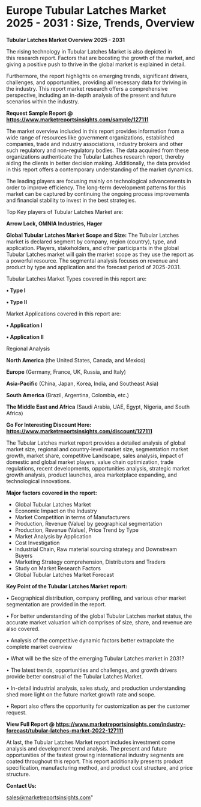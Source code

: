  # Europe Tubular Latches Market 2025 - 2031 : Size, Trends, Overview

<Strong> Tubular Latches Market Overview 2025 - 2031</strong>

The rising technology in Tubular Latches Market is also depicted in this research report. Factors that are boosting the growth of the market, and giving a positive push to thrive in the global market is explained in detail.

Furthermore, the report highlights on emerging trends, significant drivers, challenges, and opportunities, providing all necessary data for thriving in the industry. This report market research offers a comprehensive perspective, including an in-depth analysis of the present and future scenarios within the industry.

<strong>Request Sample Report @ <a href=https://www.marketreportsinsights.com/sample/127111>https://www.marketreportsinsights.com/sample/127111</a></strong>

The market overview included in this report provides information from a wide range of resources like government organizations, established companies, trade and industry associations, industry brokers and other such regulatory and non-regulatory bodies. The data acquired from these organizations authenticate the Tubular Latches research report, thereby aiding the clients in better decision making. Additionally, the data provided in this report offers a contemporary understanding of the market dynamics.

The leading players are focusing mainly on technological advancements in order to improve efficiency. The long-term development patterns for this market can be captured by continuing the ongoing process improvements and financial stability to invest in the best strategies.

Top Key players of Tubular Latches Market are:

<strong>Arrow Lock, OMNIA Industries, Hager</strong>

<strong><b>Global Tubular Latches Market Scope and Size:</b></strong>
The Tubular Latches market is declared segment by company, region (country), type, and application. Players, stakeholders, and other participants in the global Tubular Latches market will gain the market scope as they use the report as a powerful resource. The segmental analysis focuses on revenue and product by type and application and the forecast period of 2025-2031.

Tubular Latches Market Types covered in this report are:

<strong>• Type I

• Type II</strong>

Market Applications covered in this report are:

<strong>• Application I

• Application II</strong> 

Regional Analysis

<strong>North America</strong> (the United States, Canada, and Mexico)

<strong>Europe</strong> (Germany, France, UK, Russia, and Italy)

<strong>Asia-Pacific</strong> (China, Japan, Korea, India, and Southeast Asia)

<strong>South America</strong> (Brazil, Argentina, Colombia, etc.)

<strong>The Middle East and Africa</strong> (Saudi Arabia, UAE, Egypt, Nigeria, and South Africa)

<strong>Go For Interesting Discount Here: <a href=https://www.marketreportsinsights.com/discount/127111>https://www.marketreportsinsights.com/discount/127111</a></strong>

The Tubular Latches market report provides a detailed analysis of global market size, regional and country-level market size, segmentation market growth, market share, competitive Landscape, sales analysis, impact of domestic and global market players, value chain optimization, trade regulations, recent developments, opportunities analysis, strategic market growth analysis, product launches, area marketplace expanding, and technological innovations.

<strong><b>Major factors covered in the report:</b></strong>
<ul>
  <li>Global Tubular Latches Market </li>
  <li>Economic Impact on the Industry</li>
  <li>Market Competition in terms of Manufacturers</li>
  <li>Production, Revenue (Value) by geographical segmentation</li>
  <li>Production, Revenue (Value), Price Trend by Type</li>
  <li>Market Analysis by Application</li>
  <li>Cost Investigation</li>
  <li>Industrial Chain, Raw material sourcing strategy and Downstream Buyers</li>
  <li>Marketing Strategy comprehension, Distributors and Traders</li>
  <li>Study on Market Research Factors</li>
  <li>Global Tubular Latches Market Forecast</li>
</ul>

<strong><b>Key Point of the Tubular Latches Market report:</b></strong>

• Geographical distribution, company profiling, and various other market segmentation are provided in the report.

• For better understanding of the global Tubular Latches market status, the accurate market valuation which comprises of size, share, and revenue are also covered.

• Analysis of the competitive dynamic factors better extrapolate the complete market overview

• What will be the size of the emerging Tubular Latches market in 2031?

• The latest trends, opportunities and challenges, and growth drivers provide better construal of the Tubular Latches Market.

• In-detail industrial analysis, sales study, and production understanding shed more light on the future market growth rate and scope.

• Report also offers the opportunity for customization as per the customer request.

<strong><b>View Full Report @ <a href=https://www.marketreportsinsights.com/industry-forecast/tubular-latches-market-2022-127111>https://www.marketreportsinsights.com/industry-forecast/tubular-latches-market-2022-127111</a></b></strong>


At last, the Tubular Latches Market report includes investment come analysis and development trend analysis. The present and future opportunities of the fastest growing international industry segments are coated throughout this report. This report additionally presents product specification, manufacturing method, and product cost structure, and price structure.

<strong>Contact Us:</strong>

sales@marketreportsinsights.com"

